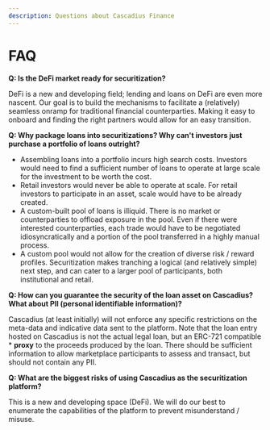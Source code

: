 ```yaml
---
description: Questions about Cascadius Finance
---
```


# FAQ

**Q: Is the DeFi market ready for securitization?**

DeFi is a new and developing field;  lending and loans on DeFi are even more nascent.  Our goal is to build the mechanisms to facilitate a (relatively) seamless onramp for traditional financial counterparties.  Making it easy to onboard and finding the right partners would allow for an easy transition.



**Q: Why package loans into securitizations?  Why can't investors just purchase a portfolio of loans outright?**

* Assembling loans into a portfolio incurs high search costs. Investors would need to find a sufficient number of loans to operate at large scale for the investment to be worth the cost.
* Retail investors would never be able to operate at scale.   For retail investors to participate in an asset, scale would have to be already created.
* A custom-built pool of loans is illiquid.  There is no market or counterparties to offload exposure in the pool.  Even if there were interested counterparties, each trade would have to be negotiated idiosyncratically and a portion of the pool transferred in a highly manual process.    &#x20;
* A custom pool would not allow for the creation of diverse risk / reward profiles.   Securitization makes tranching a logical (and relatively simple) next step, and can cater to a larger pool of participants, both institutional and retail.



**Q: How can you guarantee the security of the loan asset on Cascadius?  What about PII (personal identifiable information)?**

Cascadius (at least initially) will not enforce any specific restrictions on the meta-data and indicative data sent to the platform.  Note that the loan entry hosted on Cascadius is not the actual legal loan, but an ERC-721 compatible \* **proxy** to the proceeds produced by the loan.  There should be sufficient information to allow marketplace participants to assess and transact, but should not contain any PII.



**Q: What are the biggest risks of using Cascadius as the securitization platform?** &#x20;

This is a new and developing space (DeFi). We will do our best to enumerate the capabilities of the platform to prevent misunderstand / misuse. &#x20;



